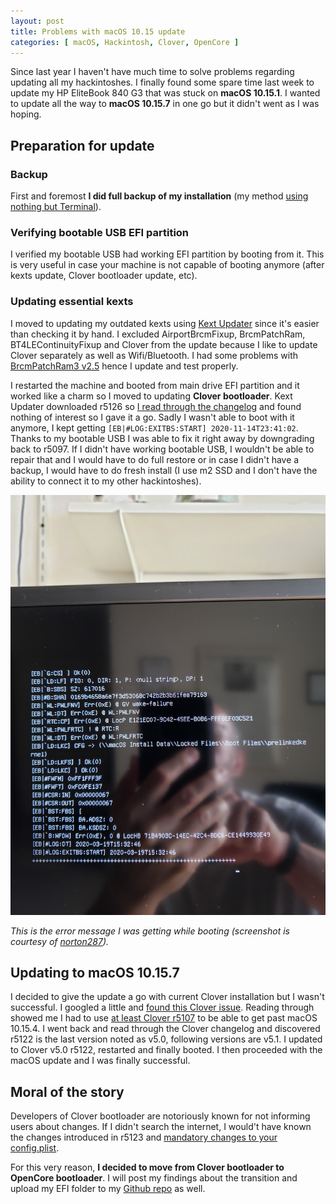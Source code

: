 ```yaml
---
layout: post
title: Problems with macOS 10.15 update
categories: [ macOS, Hackintosh, Clover, OpenCore ]
---
```


Since last year I haven't have much time to solve problems regarding updating all my hackintoshes. I finally found some spare time last week to update my HP EliteBook 840 G3 that was stuck on **macOS 10.15.1**. I wanted to update all the way to **macOS 10.15.7** in one go but it didn't went as I was hoping.

## Preparation for update

### Backup

First and foremost **I did full backup of my installation** (my method [using nothing but Terminal](/upgrade-from-macos-mojave-to-macos-catalina/#backup)).

### Verifying bootable USB EFI partition

 I verified my bootable USB had working EFI partition by booting from it. This is very useful in case your machine is not capable of booting anymore (after kexts update, Clover bootloader update, etc).

### Updating essential kexts

I moved to updating my outdated kexts using [Kext Updater](https://bitbucket.org/profdrluigi/kextupdater/downloads/) since it's easier than checking it by hand. I excluded AirportBrcmFixup, BrcmPatchRam, BT4LEContinuityFixup and Clover from the update because I like to update Clover separately as well as Wifi/Bluetooth. I had some problems with [BrcmPatchRam3 v2.5](/brcmpatchram3-v2.5.0-bcm94352z-dw1560-is-broken/) hence I update and test properly.

I restarted the machine and booted from main drive EFI partition and it worked like a charm so I moved to updating **Clover bootloader**. Kext Updater downloaded r5126 so [I read through the changelog](https://github.com/CloverHackyColor/CloverBootloader/releases) and found nothing of interest so I gave it a go. Sadly I wasn't able to boot with it anymore, I kept getting `[EB|#LOG:EXITBS:START] 2020-11-14T23:41:02`. Thanks to my bootable USB I was able to fix it right away by downgrading back to r5097. If I didn't have working bootable USB, I wouldn't be able to repair that and I would have to do full restore or in case I didn't have a backup, I would have to do fresh install (I use m2 SSD and I don't have the ability to connect it to my other hackintoshes).

![Bootlog of Clover r5126](/images/2020-11-16-problems-with-macos-10.15-update/bootlog.jpg)

_This is the error message I was getting while booting (screenshot is courtesy of [norton287](https://github.com/CloverHackyColor/CloverBootloader/issues/84#issuecomment-601294615))._

## Updating to macOS 10.15.7

I decided to give the update a go with current Clover installation but I wasn't successful. I googled a little and [found this Clover issue](https://github.com/CloverHackyColor/CloverBootloader/issues/84). Reading through showed me I had to use [at least Clover r5107](https://github.com/CloverHackyColor/CloverBootloader/issues/84#issuecomment-604327750) to be able to get past macOS 10.15.4. I went back and read through the Clover changelog and discovered r5122 is the last version noted as v5.0, following versions are v5.1. I updated to Clover v5.0 r5122, restarted and finally booted. I then proceeded with the macOS update and I was finally successful.

## Moral of the story

Developers of Clover bootloader are notoriously known for not informing users about changes. If I didn't search the internet, I would't have known the changes introduced in r5123 and [mandatory changes to your config.plist](https://www.tonymacx86.com/threads/new-clover-release-v5-1-r5123-big-sur-support.304543).

For this very reason, **I decided to move from Clover bootloader to OpenCore bootloader**. I will post my findings about the transition and upload my EFI folder to my [Github repo](https://github.com/Hologos/hackintosh-hp-elitebook-840-g3) as well.
